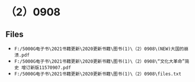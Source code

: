 # （2）0908

## Files

- `F:/5000G电子书\2021书籍更新\2020更新书籍\图书(1)\（2）0908\(NEW)大国的崩溃.pdf`
- `F:/5000G电子书\2021书籍更新\2020更新书籍\图书(1)\（2）0908\“文化大革命”简史 增订新版11570907.pdf`
- `F:/5000G电子书\2021书籍更新\2020更新书籍\图书(1)\（2）0908\files.txt`
